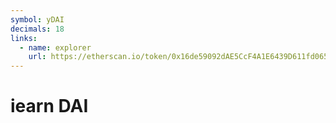 ```yaml
---
symbol: yDAI
decimals: 18
links:
  - name: explorer
    url: https://etherscan.io/token/0x16de59092dAE5CcF4A1E6439D611fd0653f0Bd01
---
```


# iearn DAI
